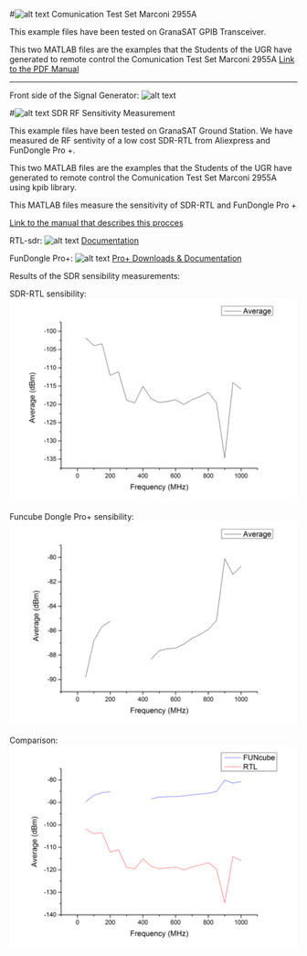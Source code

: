 #![alt text](http://granasat.ugr.es/images/logotipos/granasat/GranaSAT64.png "GranaSAT Logo") Comunication Test Set Marconi 2955A

  This example files have been tested on GranaSAT GPIB Transceiver.

  This two MATLAB files are the examples that the Students of the UGR have generated to remote control the Comunication Test Set Marconi 2955A  [Link to the PDF Manual](http://exodus.poly.edu/~kurt/manuals/manuals/Other/MARCONI%202955A,%202955R%20Operating.pdf)
  
  ---
  
  Front side of the Signal Generator: 
![alt text](http://www.geocities.ws/pdmtr/Marconi_2955_2.jpg)

#![alt text](http://granasat.ugr.es/images/logotipos/granasat/GranaSAT64.png "GranaSAT Logo") SDR RF Sensitivity Measurement

  This example files have been tested on GranaSAT Ground Station. We have measured de RF sentivity of a low cost SDR-RTL from Aliexpress and FunDongle Pro +.

  This two MATLAB files are the examples that the Students of the UGR have generated to remote control the Comunication Test Set Marconi 2955A using kpib library.

  This MATLAB files measure the sensitivity of SDR-RTL and FunDongle Pro +

  [Link to the manual that describes this procces](https://github.com/granasat/SDR-Research-Development/blob/master/SDR_Sensibility_measurement/SDR%20sensibility%20measurement.pdf)
  
  
  RTL-sdr: 
![alt text](http://erewhon.superkuh.com/gnuradio/rtlsdr_QS_FSC_USB_DVB-T.jpg "RTL-SDR")
[Documentation](https://sites.google.com/site/fppghsa/The-Hobbyists-Guide-to-the-RTLSDR-Really-Cheap-Software-Defined-Radio)

  FunDongle Pro+: 
![alt text](https://images-eu.ssl-images-amazon.com/images/I/51VfOyMxW8L._SX300_.jpg "Funcube Dongle Pro+")
[Pro+ Downloads & Documentation](http://www.funcubedongle.com/?page_id=1225)



 Results of the SDR sensibility measurements:

 SDR-RTL sensibility:
 ![alt text](https://github.com/granasat/SDR-Research-Development/blob/master/SDR_Sensibility_measurement/Measurements_results/accuracyRTLaverage.png "RTL-SDR sensibility")

 Funcube Dongle Pro+ sensibility:
 ![alt text](https://github.com/granasat/SDR-Research-Development/blob/master/SDR_Sensibility_measurement/Measurements_results/accuracyFUNaverage.png "Funcube Dongle Pro+ sensibility")

 Comparison:
 ![alt text](https://github.com/granasat/SDR-Research-Development/blob/master/SDR_Sensibility_measurement/Measurements_results/accuracyFUNRTL.png "Comparision")

